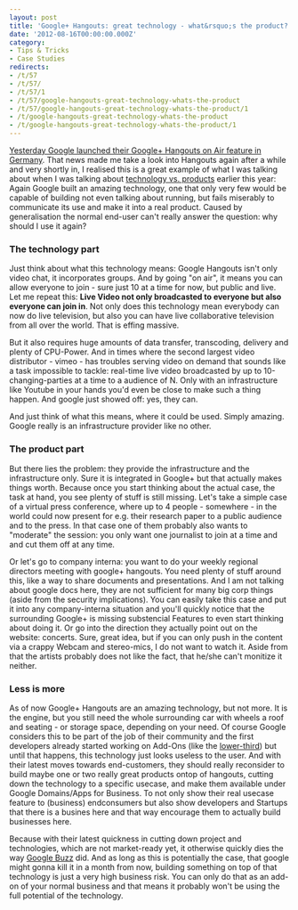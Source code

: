 ```yaml
---
layout: post
title: 'Google+ Hangouts: great technology - what&rsquo;s the product?'
date: '2012-08-16T00:00:00.000Z'
category:
- Tips & Tricks
- Case Studies
redirects:
- /t/57
- /t/57/
- /t/57/1
- /t/57/google-hangouts-great-technology-whats-the-product
- /t/57/google-hangouts-great-technology-whats-the-product/1
- /t/google-hangouts-great-technology-whats-the-product
- /t/google-hangouts-great-technology-whats-the-product/1
---
```




[Yesterday Google launched their Google+ Hangouts on Air feature in Germany](http://stadt-bremerhaven.de/google-startet-hangouts-on-air-in-deutschland/). That news made me take a look into Hangouts again after a while and very shortly in, I realised this is a great example of what I was talking about when I was talking about [technology vs. products](/2012/04/26/technology-unquals-product) earlier this year: Again Google built an amazing technology, one that only very few would be capable of building not even talking about running, but fails miserably to communicate its use and make it into a real product. Caused by generalisation the normal end-user can't really answer the question: why should I use it again?

### The technology part
Just think about what this technology means: Google Hangouts isn't only video chat, it incorporates groups. And by going "on air", it means you can allow everyone to join - sure just 10 at a time for now, but public and live. Let me repeat this: **Live Video not only broadcasted to everyone but also everyone can join in**. Not only does this technology mean everybody can now do live television, but also you can have live collaborative television from all over the world. That is effing massive. 

But it also requires huge amounts of data transfer, transcoding, delivery and plenty of CPU-Power. And in times where the second largest video distributor - vimeo - has troubles serving video on demand that sounds like a task impossible to tackle: real-time live video broadcasted by up to 10-changing-parties at a time to a audience of N. Only with an infrastructure like Youtube in your hands you'd even be close to make such a thing happen. And google just showed off: yes, they can. 

And just think of what this means, where it could be used. Simply amazing. Google really is an infrastructure provider like no other.

### The product part
But there lies the problem: they provide the infrastructure and the infrastructure only. Sure it is integrated in Google+ but that actually makes things worth. Because once you start thinking about the actual case, the task at hand, you see plenty of stuff is still missing. Let's take a simple case of a virtual press conference, where up to 4 people - somewhere - in the world could now present for e.g. their research paper to a public audience and to the press. In that case one of them probably also wants to "moderate" the session: you only want one journalist to join at a time and and cut them off at any time. 

Or let's go to company interna: you want to do your weekly regional directors meeting with google+ hangouts. You need plenty of stuff around this, like a way to share documents and presentations. And I am not talking about google docs here, they are not sufficient for many big corp things (aside from the security implications). You can easily take this case and put it into any company-interna situation and you'll quickly notice that the surrounding Google+ is missing substencial Features to even start thinking about doing it. Or go into the direction they actually point out on the website: concerts. Sure, great idea, but if you can only push in the content via a crappy Webcam and stereo-mics, I do not want to watch it. Aside from that the artists probably does not like the fact, that he/she can't monitize it neither.

### Less is more
As of now Google+ Hangouts are an amazing technology, but not more. It is the engine, but you still need the whole surrounding car with wheels a roof and seating - or storage space, depending on your need. Of course Google considers this to be part of the job of their community and the first developers already started working on Add-Ons (like the [lower-third](https://plus.google.com/104402231746556471870)) but until that happens, this technology just looks useless to the user. And with their latest moves towards end-customers, they should really reconsider to build maybe one or two really great products ontop of hangouts, cutting down the technology to a specific usecase, and make them available under Google Domains/Apps for Business. To not only show their real usecase feature to (business) endconsumers but also show developers and Startups that there is a busines here and that way encourage them to actually build businesses here. 

Because with their latest quickness in cutting down project and technologies, which are not market-ready yet, it otherwise quickly dies the way [Google Buzz](http://en.wikipedia.org/wiki/Google_Buzz) did. And as long as this is potentially the case, that google might gonna kill it in a month from now, building something on top of that technology is just a very high business risk. You can only do that as an add-on of your normal business and that means it probably won't be using the full potential of the technology.
